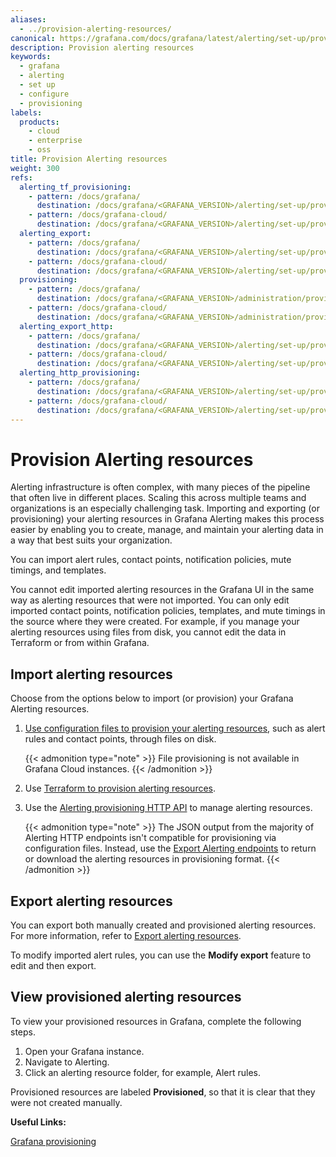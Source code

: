 ```yaml
---
aliases:
  - ../provision-alerting-resources/
canonical: https://grafana.com/docs/grafana/latest/alerting/set-up/provision-alerting-resources/
description: Provision alerting resources
keywords:
  - grafana
  - alerting
  - set up
  - configure
  - provisioning
labels:
  products:
    - cloud
    - enterprise
    - oss
title: Provision Alerting resources
weight: 300
refs:
  alerting_tf_provisioning:
    - pattern: /docs/grafana/
      destination: /docs/grafana/<GRAFANA_VERSION>/alerting/set-up/provision-alerting-resources/terraform-provisioning/
    - pattern: /docs/grafana-cloud/
      destination: /docs/grafana/<GRAFANA_VERSION>/alerting/set-up/provision-alerting-resources/terraform-provisioning/
  alerting_export:
    - pattern: /docs/grafana/
      destination: /docs/grafana/<GRAFANA_VERSION>/alerting/set-up/provision-alerting-resources/export-alerting-resources/
    - pattern: /docs/grafana-cloud/
      destination: /docs/grafana/<GRAFANA_VERSION>/alerting/set-up/provision-alerting-resources/export-alerting-resources/
  provisioning:
    - pattern: /docs/grafana/
      destination: /docs/grafana/<GRAFANA_VERSION>/administration/provisioning/
    - pattern: /docs/grafana-cloud/
      destination: /docs/grafana/<GRAFANA_VERSION>/administration/provisioning/
  alerting_export_http:
    - pattern: /docs/grafana/
      destination: /docs/grafana/<GRAFANA_VERSION>/alerting/set-up/provision-alerting-resources/export-alerting-resources/#export-api-endpoints
    - pattern: /docs/grafana-cloud/
      destination: /docs/grafana/<GRAFANA_VERSION>/alerting/set-up/provision-alerting-resources/export-alerting-resources/#export-api-endpoints
  alerting_http_provisioning:
    - pattern: /docs/grafana/
      destination: /docs/grafana/<GRAFANA_VERSION>/alerting/set-up/provision-alerting-resources/http-api-provisioning/
    - pattern: /docs/grafana-cloud/
      destination: /docs/grafana/<GRAFANA_VERSION>/alerting/set-up/provision-alerting-resources/http-api-provisioning/
---
```


# Provision Alerting resources

Alerting infrastructure is often complex, with many pieces of the pipeline that often live in different places. Scaling this across multiple teams and organizations is an especially challenging task. Importing and exporting (or provisioning) your alerting resources in Grafana Alerting makes this process easier by enabling you to create, manage, and maintain your alerting data in a way that best suits your organization.

You can import alert rules, contact points, notification policies, mute timings, and templates.

You cannot edit imported alerting resources in the Grafana UI in the same way as alerting resources that were not imported. You can only edit imported contact points, notification policies, templates, and mute timings in the source where they were created. For example, if you manage your alerting resources using files from disk, you cannot edit the data in Terraform or from within Grafana.

## Import alerting resources

Choose from the options below to import (or provision) your Grafana Alerting resources.

1. [Use configuration files to provision your alerting resources](/docs/grafana/<GRAFANA_VERSION>/alerting/set-up/provision-alerting-resources/file-provisioning), such as alert rules and contact points, through files on disk.

   {{< admonition type="note" >}}
   File provisioning is not available in Grafana Cloud instances.
   {{< /admonition >}}

1. Use [Terraform to provision alerting resources](ref:alerting_tf_provisioning).

1. Use the [Alerting provisioning HTTP API](ref:alerting_http_provisioning) to manage alerting resources.

   {{< admonition type="note" >}}
   The JSON output from the majority of Alerting HTTP endpoints isn't compatible for provisioning via configuration files.
   Instead, use the [Export Alerting endpoints](/docs/grafana/<GRAFANA_VERSION>/alerting/set-up/provision-alerting-resources/export-alerting-resources#export-api-endpoints) to return or download the alerting resources in provisioning format.
   {{< /admonition >}}

## Export alerting resources

You can export both manually created and provisioned alerting resources. For more information, refer to [Export alerting resources](ref:alerting_export).

To modify imported alert rules, you can use the **Modify export** feature to edit and then export.

## View provisioned alerting resources

To view your provisioned resources in Grafana, complete the following steps.

1. Open your Grafana instance.
1. Navigate to Alerting.
1. Click an alerting resource folder, for example, Alert rules.

Provisioned resources are labeled **Provisioned**, so that it is clear that they were not created manually.

**Useful Links:**

[Grafana provisioning](ref:provisioning)

